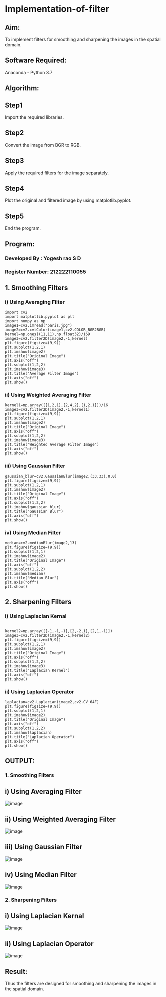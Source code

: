 # Implementation-of-filter
## Aim:
To implement filters for smoothing and sharpening the images in the spatial domain.

## Software Required:
Anaconda - Python 3.7

## Algorithm:
## Step1

 Import the required libraries.

## Step2

 
Convert the image from BGR to RGB.

## Step3

Apply the required filters for the image separately.

## Step4

Plot the original and filtered image by using matplotlib.pyplot.

## Step5

End the program.



## Program:
### Developed By   : Yogesh rao S D
### Register Number: 212222110055


## 1. Smoothing Filters

### i) Using Averaging Filter
```
import cv2
import matplotlib.pyplot as plt
import numpy as np
image1=cv2.imread("paris.jpg")
image2=cv2.cvtColor(image1,cv2.COLOR_BGR2RGB)
kernel=np.ones((11,11),np.float32)/169
image3=cv2.filter2D(image2,-1,kernel)
plt.figure(figsize=(9,9))
plt.subplot(1,2,1)
plt.imshow(image2)
plt.title("Original Image")
plt.axis("off")
plt.subplot(1,2,2)
plt.imshow(image3)
plt.title("Average Filter Image")
plt.axis("off")
plt.show()
```


### ii) Using Weighted Averaging Filter

```
kernel1=np.array([[1,2,1],[2,4,2],[1,2,1]])/16
image3=cv2.filter2D(image2,-1,kernel1)
plt.figure(figsize=(9,9))
plt.subplot(1,2,1)
plt.imshow(image2)
plt.title("Original Image")
plt.axis("off")
plt.subplot(1,2,2)
plt.imshow(image3)
plt.title("Weighted Average Filter Image")
plt.axis("off")
plt.show()
```






### iii) Using Gaussian Filter

```
gaussian_blur=cv2.GaussianBlur(image2,(33,33),0,0)
plt.figure(figsize=(9,9))
plt.subplot(1,2,1)
plt.imshow(image2)
plt.title("Original Image")
plt.axis("off")
plt.subplot(1,2,2)
plt.imshow(gaussian_blur)
plt.title("Gaussian Blur")
plt.axis("off")
plt.show()

```


### iv) Using Median Filter

```
median=cv2.medianBlur(image2,13)
plt.figure(figsize=(9,9))
plt.subplot(1,2,1)
plt.imshow(image2)
plt.title("Original Image")
plt.axis("off")
plt.subplot(1,2,2)
plt.imshow(median)
plt.title("Median Blur")
plt.axis("off")
plt.show()

```

## 2. Sharpening Filters

###  i) Using Laplacian Kernal
```

kernel2=np.array([[-1,-1,-1],[2,-2,1],[2,1,-1]])
image3=cv2.filter2D(image2,-1,kernel2)
plt.figure(figsize=(9,9))
plt.subplot(1,2,1)
plt.imshow(image2)
plt.title("Original Image")
plt.axis("off")
plt.subplot(1,2,2)
plt.imshow(image3)
plt.title("Laplacian Kernel")
plt.axis("off")
plt.show()

```
### ii) Using Laplacian Operator

```
laplacian=cv2.Laplacian(image2,cv2.CV_64F)
plt.figure(figsize=(9,9))
plt.subplot(1,2,1)
plt.imshow(image2)
plt.title("Original Image")
plt.axis("off")
plt.subplot(1,2,2)
plt.imshow(laplacian)
plt.title("Laplacian Operator")
plt.axis("off")
plt.show()

```

## OUTPUT:
### 1. Smoothing Filters

## i) Using Averaging Filter

![image](https://github.com/22009150/Implementation-of-filter/assets/118708624/f85ed3bf-b748-4ce9-a313-d9f339bbe353)



## ii) Using Weighted Averaging Filter

![image](https://github.com/22009150/Implementation-of-filter/assets/118708624/fccd1b9a-b261-4807-9d3b-e71d82de155f)



## iii) Using Gaussian Filter

![image](https://github.com/22009150/Implementation-of-filter/assets/118708624/91c6c7af-0fec-4969-936e-daee395ed6c4)





## iv) Using Median Filter

![image](https://github.com/22009150/Implementation-of-filter/assets/118708624/02d979a3-a348-460c-b1dd-6b5c3d625c83)


### 2. Sharpening Filters


## i) Using Laplacian Kernal

![image](https://github.com/22009150/Implementation-of-filter/assets/118708624/932b0f1b-0642-4714-9d7e-d374734f2d87)





## ii) Using Laplacian Operator

![image](https://github.com/22009150/Implementation-of-filter/assets/118708624/8569350d-2c2c-4d6d-bc42-7ce860db630a)



## Result:
Thus the filters are designed for smoothing and sharpening the images in the spatial domain.
